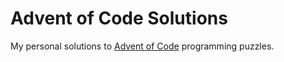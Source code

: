 # Advent of Code Solutions
My personal solutions to [Advent of Code](https://adventofcode.com/about) programming puzzles.